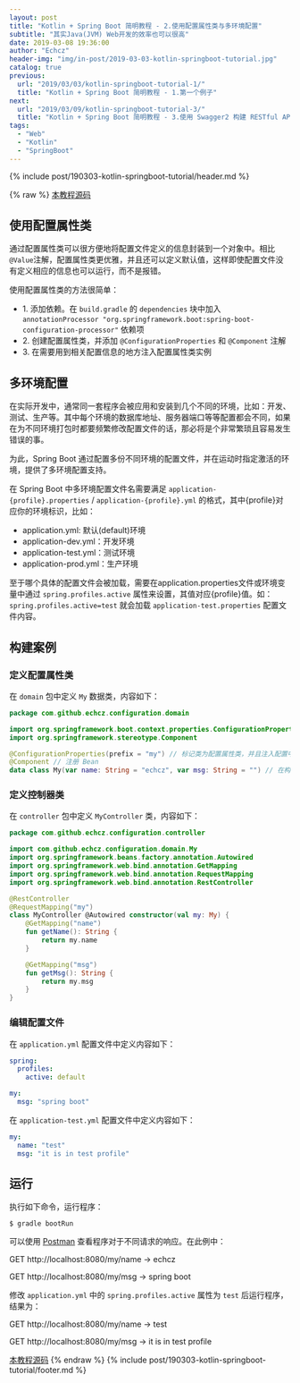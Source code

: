 ```yaml
---
layout: post
title: "Kotlin + Spring Boot 简明教程 - 2.使用配置属性类与多环境配置"
subtitle: "其实Java(JVM) Web开发的效率也可以很高"
date: 2019-03-08 19:36:00
author: "Echcz"
header-img: "img/in-post/2019-03-03-kotlin-springboot-tutorial.jpg"
catalog: true
previous:
  url: "2019/03/03/kotlin-springboot-tutorial-1/"
  title: "Kotlin + Spring Boot 简明教程 - 1.第一个例子"
next:
  url: "2019/03/09/kotlin-springboot-tutorial-3/"
  title: "Kotlin + Spring Boot 简明教程 - 3.使用 Swagger2 构建 RESTful API 文档"
tags:
  - "Web"
  - "Kotlin"
  - "SpringBoot"
---
```

{% include post/190303-kotlin-springboot-tutorial/header.md %}

{% raw %}
[本教程源码](https://github.com/echcz/kotlin-spring-boot-examples/tree/master/configuration)

## 使用配置属性类

通过配置属性类可以很方便地将配置文件定义的信息封装到一个对象中。相比`@Value`注解，配置属性类更优雅，并且还可以定义默认值，这样即使配置文件没有定义相应的信息也可以运行，而不是报错。

使用配置属性类的方法很简单：

* 1\. 添加依赖。在 `build.gradle` 的 `dependencies` 块中加入 `annotationProcessor "org.springframework.boot:spring-boot-configuration-processor"` 依赖项
* 2\. 创建配置属性类，并添加 `@ConfigurationProperties` 和 `@Component` 注解
* 3\. 在需要用到相关配置信息的地方注入配置属性类实例

## 多环境配置

在实际开发中，通常同一套程序会被应用和安装到几个不同的环境，比如：开发、测试、生产等。其中每个环境的数据库地址、服务器端口等等配置都会不同，如果在为不同环境打包时都要频繁修改配置文件的话，那必将是个非常繁琐且容易发生错误的事。

为此，Spring Boot 通过配置多份不同环境的配置文件，并在运动时指定激活的环境，提供了多环境配置支持。

在 Spring Boot 中多环境配置文件名需要满足 `application-{profile}.properties` / `application-{profile}.yml` 的格式，其中{profile}对应你的环境标识，比如：

* application.yml: 默认(default)环境
* application-dev.yml：开发环境
* application-test.yml：测试环境
* application-prod.yml：生产环境

至于哪个具体的配置文件会被加载，需要在application.properties文件或环境变量中通过 `spring.profiles.active` 属性来设置，其值对应{profile}值。如：`spring.profiles.active=test` 就会加载 `application-test.properties` 配置文件内容。

## 构建案例

### 定义配置属性类

在 `domain` 包中定义 `My` 数据类，内容如下：

``` kotlin
package com.github.echcz.configuration.domain

import org.springframework.boot.context.properties.ConfigurationProperties
import org.springframework.stereotype.Component

@ConfigurationProperties(prefix = "my") // 标记类为配置属性类，并且注入配置中前缀为 my 的信息
@Component // 注册 Bean
data class My(var name: String = "echcz", var msg: String = "") // 在构造器中定义了默认值
```

### 定义控制器类

在 `controller` 包中定义 `MyController` 类，内容如下：

``` kotlin
package com.github.echcz.configuration.controller

import com.github.echcz.configuration.domain.My
import org.springframework.beans.factory.annotation.Autowired
import org.springframework.web.bind.annotation.GetMapping
import org.springframework.web.bind.annotation.RequestMapping
import org.springframework.web.bind.annotation.RestController

@RestController
@RequestMapping("my")
class MyController @Autowired constructor(val my: My) {
    @GetMapping("name")
    fun getName(): String {
        return my.name
    }

    @GetMapping("msg")
    fun getMsg(): String {
        return my.msg
    }
}
```

### 编辑配置文件

在 `application.yml` 配置文件中定义内容如下：

``` yml
spring:
  profiles:
    active: default

my:
  msg: "spring boot"
```

在 `application-test.yml` 配置文件中定义内容如下：

``` yml
my:
  name: "test"
  msg: "it is in test profile"
```

## 运行

执行如下命令，运行程序：

``` shell
$ gradle bootRun
```

可以使用 [Postman](https://www.getpostman.com/) 查看程序对于不同请求的响应。在此例中：

GET http://localhost:8080/my/name -> echcz

GET http://localhost:8080/my/msg -> spring boot

修改 `application.yml` 中的 `spring.profiles.active` 属性为 `test` 后运行程序，结果为：

GET http://localhost:8080/my/name -> test

GET http://localhost:8080/my/msg -> it is in test profile

[本教程源码](https://github.com/echcz/kotlin-spring-boot-examples/tree/master/configuration)
{% endraw %}
{% include post/190303-kotlin-springboot-tutorial/footer.md %}